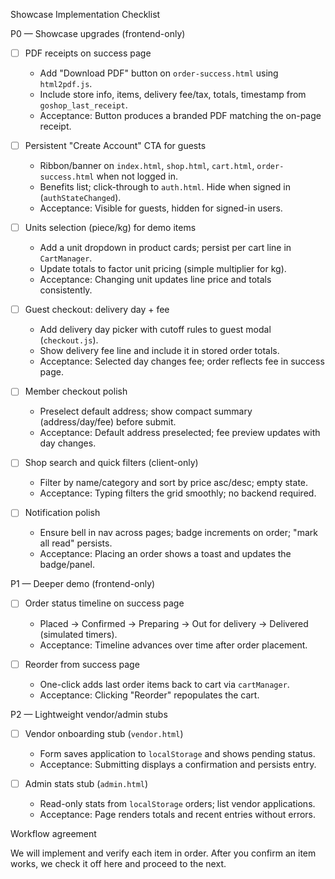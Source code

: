 Showcase Implementation Checklist

P0 — Showcase upgrades (frontend-only)

- [ ] PDF receipts on success page
  - Add "Download PDF" button on `order-success.html` using `html2pdf.js`.
  - Include store info, items, delivery fee/tax, totals, timestamp from `goshop_last_receipt`.
  - Acceptance: Button produces a branded PDF matching the on-page receipt.

- [ ] Persistent "Create Account" CTA for guests
  - Ribbon/banner on `index.html`, `shop.html`, `cart.html`, `order-success.html` when not logged in.
  - Benefits list; click-through to `auth.html`. Hide when signed in (`authStateChanged`).
  - Acceptance: Visible for guests, hidden for signed-in users.

- [ ] Units selection (piece/kg) for demo items
  - Add a unit dropdown in product cards; persist per cart line in `CartManager`.
  - Update totals to factor unit pricing (simple multiplier for kg).
  - Acceptance: Changing unit updates line price and totals consistently.

- [ ] Guest checkout: delivery day + fee
  - Add delivery day picker with cutoff rules to guest modal (`checkout.js`).
  - Show delivery fee line and include it in stored order totals.
  - Acceptance: Selected day changes fee; order reflects fee in success page.

- [ ] Member checkout polish
  - Preselect default address; show compact summary (address/day/fee) before submit.
  - Acceptance: Default address preselected; fee preview updates with day changes.

- [ ] Shop search and quick filters (client-only)
  - Filter by name/category and sort by price asc/desc; empty state.
  - Acceptance: Typing filters the grid smoothly; no backend required.

- [ ] Notification polish
  - Ensure bell in nav across pages; badge increments on order; "mark all read" persists.
  - Acceptance: Placing an order shows a toast and updates the badge/panel.

P1 — Deeper demo (frontend-only)

- [ ] Order status timeline on success page
  - Placed → Confirmed → Preparing → Out for delivery → Delivered (simulated timers).
  - Acceptance: Timeline advances over time after order placement.

- [ ] Reorder from success page
  - One-click adds last order items back to cart via `cartManager`.
  - Acceptance: Clicking "Reorder" repopulates the cart.

P2 — Lightweight vendor/admin stubs

- [ ] Vendor onboarding stub (`vendor.html`)
  - Form saves application to `localStorage` and shows pending status.
  - Acceptance: Submitting displays a confirmation and persists entry.

- [ ] Admin stats stub (`admin.html`)
  - Read-only stats from `localStorage` orders; list vendor applications.
  - Acceptance: Page renders totals and recent entries without errors.

Workflow agreement

We will implement and verify each item in order. After you confirm an item works, we check it off here and proceed to the next.


